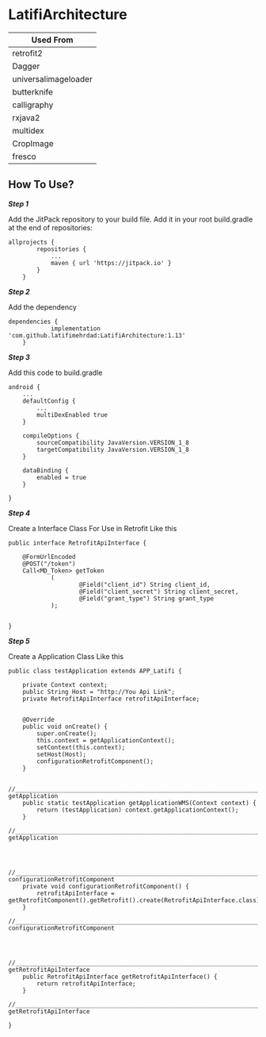 # LatifiArchitecture

| Used From |
| --- |
| retrofit2 |
| Dagger |
| universalimageloader |
| butterknife |
| calligraphy |
| rxjava2 |
| multidex |
| CropImage |
| fresco |



## How To Use?

***Step 1***

Add the JitPack repository to your build file. 
Add it in your root build.gradle at the end of repositories:

```
allprojects {
		repositories {
			...
			maven { url 'https://jitpack.io' }
		}
	}
```

***Step 2***

Add the dependency

```
dependencies {
	        implementation 'com.github.latifimehrdad:LatifiArchitecture:1.13'
	}
```

***Step 3***

Add this code to build.gradle

```
android {
    ...
    defaultConfig {
        ...
        multiDexEnabled true
    }

    compileOptions {
        sourceCompatibility JavaVersion.VERSION_1_8
        targetCompatibility JavaVersion.VERSION_1_8
    }

    dataBinding {
        enabled = true
    }

}
```

***Step 4***

Create a Interface Class For Use in Retrofit Like this

```
public interface RetrofitApiInterface {

    @FormUrlEncoded
    @POST("/token")
    Call<MD_Token> getToken
            (
                    @Field("client_id") String client_id,
                    @Field("client_secret") String client_secret,
                    @Field("grant_type") String grant_type
            );
    

}

```



***Step 5***

Create a Application Class Like this

```
public class testApplication extends APP_Latifi {

    private Context context;
    public String Host = "http://You Api Link";
    private RetrofitApiInterface retrofitApiInterface;


    @Override
    public void onCreate() {
        super.onCreate();
        this.context = getApplicationContext();
        setContext(this.context);
        setHost(Host);
        configurationRetrofitComponent();
    }

    //______________________________________________________________________________________________ getApplication
    public static testApplication getApplicationWMS(Context context) {
        return (testApplication) context.getApplicationContext();
    }
    //______________________________________________________________________________________________ getApplication



    //______________________________________________________________________________________________ configurationRetrofitComponent
    private void configurationRetrofitComponent() {
        retrofitApiInterface = getRetrofitComponent().getRetrofit().create(RetrofitApiInterface.class);
    }
    //______________________________________________________________________________________________ configurationRetrofitComponent



    //______________________________________________________________________________________________ getRetrofitApiInterface
    public RetrofitApiInterface getRetrofitApiInterface() {
        return retrofitApiInterface;
    }
    //______________________________________________________________________________________________ getRetrofitApiInterface
    
}

```

